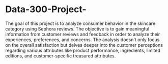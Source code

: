 # Data-300-Project-
The goal of this project is to analyze consumer behavior in the skincare category using Sephora reviews. The objective is to gain meaningful information from customer reviews and feedback in order to analyze their experiences, preferences, and concerns. The analysis doesn't only focus on the overall satisfaction but delves deeper into the customer perceptions regarding various attributes like product performance, ingredients, limited editions, and customer-specific treasured attributes.
